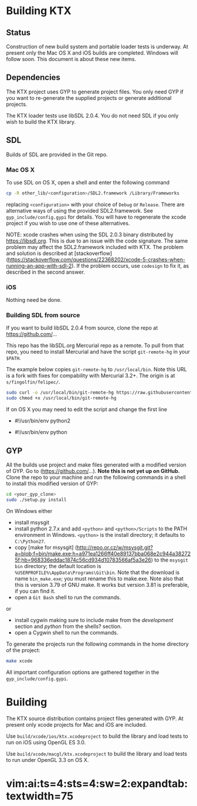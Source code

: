 
Building KTX
============

Status
------

Construction of new build system and portable loader tests is
underway.  At present only the Mac OS X and iOS builds are completed.
Windows will follow soon. This document is about these new items.

Dependencies
------------

The KTX project uses GYP to generate project files. You only need
GYP if you want to re-generate the supplied projects or generate
additional projects.

The KTX loader tests use libSDL 2.0.4. You do not need SDL if you
only wish to build the KTX library.


SDL
---

Builds of SDL are provided in the Git repo.

### Mac OS X

To use SDL on OS X, open a shell and enter the following command

```bash
cp -R other_lib/<configuration>/SDL2.framework /Library/Frameworks
```

replacing `<configuration>` with your choice of `Debug` or `Release`. There
are alternative ways of using the provided SDL2.framework. See
`gyp_include/config.gypi` for details. You will have to regenerate the xcode
project if you wish to use one of these alternatives.

NOTE: xcode crashes when using the SDL 2.0.3 binary distributed by
https://libsdl.org. This is due to an issue with the code signature. The
same problem may affect the SDL2.framework included with KTX. The problem
and solution is described at [stackoverflow]
(https://stackoverflow.com/questions/22368202/xcode-5-crashes-when-running-an-app-with-sdl-2).
If the problem occurs, use `codesign` to fix it, as described in the second
answer.

### iOS

Nothing need be done.

### Building SDL from source

If you want to build libSDL 2.0.4 from source, clone the repo at https://github.com/...

This repo has the libSDL.org Mercurial repo as a remote. To pull
from that repo, you need to install Mercurial and have the script
`git-remote-hg` in your `$PATH`.

The example below copies `git-remote-hg` to `/usr/local/bin`. Note
this URL is a fork with fixes for compability with Mercurial 3.2+.
The origin is at `s/fingolfin/felipec/`.

```bash
sudo curl -o /usr/local/bin/git-remote-hg https://raw.githubusercontent.com/fingolfin/git-remote-hg/master/git-remote-hg
sudo chmod +x /usr/local/bin/git-remote-hg
```

If on OS X you may need to edit the script and change the first line

- #!/usr/bin/env python2
+ #!/usr/bin/env python

GYP
---

All the builds use project and make files generated with a modified
version of GYP. Go to (https://github.com/...). **Note this is not
yet up on GitHub.** Clone the repo to your machine and run the
following commands in a shell to install this modified version of
GYP:

```bash
cd <your_gyp_clone>
sudo ./setup.py install
```

On Windows either
* install msysgit
* install python 2.7.x and add `<python>` and `<python>/Scripts` to the PATH
environment in Windows. `<python>` is the install directory; it defaults to
`C:\Python27`.
* copy [make for msysgit]
(http://repo.or.cz/w/msysgit.git?a=blob;f=bin/make.exe;h=a971ea1266ff40e89137bba068e2c944a382725f;hb=968336eddac1874c56cd934d10783566af5a3e26)
to the `msysgit` `bin` directory; the default location is
`%USERPROFILE%\AppData\Programs\Git\bin`. Note that the download is name
`bin_make.exe`; you must rename this to make.exe. Note also that this is
version 3.79 of GNU make. It works but version 3.81 is preferable, if you
can find it.
* open a `Git Bash` shell to run the commands.

or
* install cygwin making sure to include make from the *development*
section and *python* from the shells? section.
* open a Cygwin shell to run the commands.

To generate the projects run the following commands in the home directory
of the project:

```bash
make xcode
```

All important configuration options are gathered together in the
`gyp_include/config.gypi`.

Building
========

The KTX source distribution contains project files generated with GYP. At
present only xcode projects for Mac and iOS are included.

Use `build/xcode/ios/ktx.xcodeproject` to build the library and load tests to run
on iOS using OpenGL ES 3.0.

Use `build/xcode/macgl/ktx.xcodeproject` to build the library and load tests to
run under OpenGL 3.3 on OS X.

# vim:ai:ts=4:sts=4:sw=2:expandtab:textwidth=75
